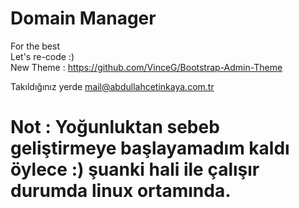 # Domain Manager
For the best<br>
Let's re-code :)<br>
New Theme : https://github.com/VinceG/Bootstrap-Admin-Theme

Takıldığınız yerde mail@abdullahcetinkaya.com.tr

# Not : Yoğunluktan sebeb geliştirmeye başlayamadım kaldı öylece :) şuanki hali ile çalışır durumda linux ortamında.
